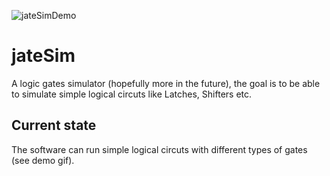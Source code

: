 ![jateSimDemo](https://user-images.githubusercontent.com/61714317/209593774-e28d2171-f12b-4c96-96ba-6da8520a3eed.gif)
# jateSim

A logic gates simulator (hopefully more in the future), the goal is to be able to simulate simple logical circuts like Latches, Shifters etc.

## Current state

The software can run simple logical circuts with different types of gates (see demo gif).
